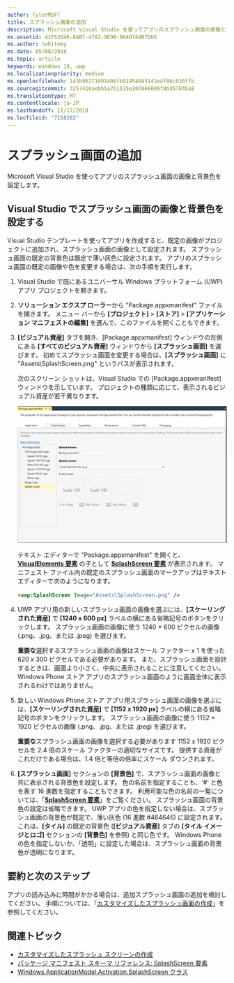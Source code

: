 ```yaml
---
author: TylerMSFT
title: スプラッシュ画面の追加
description: Microsoft Visual Studio を使ってアプリのスプラッシュ画面の画像と背景色を設定します。
ms.assetid: 41F53046-8AB7-4782-9E90-964D744B7D66
ms.author: twhitney
ms.date: 05/08/2018
ms.topic: article
keywords: windows 10, uwp
ms.localizationpriority: medium
ms.openlocfilehash: 143b96171091406fb91954685143e4f86c036ffb
ms.sourcegitcommit: 3257416aebb5a7b1515e107866806f8bd57845a8
ms.translationtype: MT
ms.contentlocale: ja-JP
ms.lasthandoff: 11/17/2018
ms.locfileid: "7158283"
---
```

# <a name="add-a-splash-screen"></a>スプラッシュ画面の追加

Microsoft Visual Studio を使ってアプリのスプラッシュ画面の画像と背景色を設定します。

## <a name="set-the-splash-screen-image-and-background-color-in-visual-studio"></a>Visual Studio でスプラッシュ画面の画像と背景色を設定する

Visual Studio テンプレートを使ってアプリを作成すると、既定の画像がプロジェクトに追加され、スプラッシュ画面の画像として設定されます。 スプラッシュ画面の既定の背景色は既定で薄い灰色に設定されます。 アプリのスプラッシュ画面の既定の画像や色を変更する場合は、次の手順を実行します。

1. Visual Studio で既にあるユニバーサル Windows プラットフォーム (UWP) アプリ プロジェクトを開きます。
2. **ソリューション エクスプ ローラー**から "Package.appxmanifest" ファイルを開きます。 メニュー バーから **[プロジェクト]** &gt; **[ストア]** &gt; **[アプリケーション マニフェストの編集]** を選んで、このファイルを開くこともできます。
3. **[ビジュアル資産]** タブを開き、[Package.appxmanifest] ウィンドウの左側にある **[すべてのビジュアル資産]** ウィンドウから **[スプラッシュ画面]** を選びます。 初めてスプラッシュ画面を変更する場合は、**[スプラッシュ画面]** に "Assets\\SplashScreen.png" というパスが表示されます。

    次のスクリーン ショットは、Visual Studio での [Package.appxmanifest] ウィンドウを示しています。 プロジェクトの種類に応じて、表示されるビジュアル資産が若干異なります。

    ![Visual Studio 2017 で表示される [package.appxmanifest] ウィンドウのスクリーン ショット](images/appmanifest.png)

    テキスト エディターで "Package.appxmanifest" を開くと、[**VisualElements 要素**](https://msdn.microsoft.com/library/windows/apps/br211471) の子として [**SplashScreen 要素**](https://msdn.microsoft.com/library/windows/apps/br211467) が表示されます。 マニフェスト ファイル内の既定のスプラッシュ画面のマークアップはテキスト エディターで次のようになります。

    ```xml
    <uap:SplashScreen Image="Assets\SplashScreen.png" />
    ```

4. UWP アプリ用の新しいスプラッシュ画面の画像を選ぶには、**[スケーリングされた資産]** で **[1240 x 600 px]** ラベルの横にある省略記号のボタンをクリックします。 スプラッシュ画面の画像に使う 1240 × 600 ピクセルの画像 (.png、.jpg、または .jpeg) を選びます。

    **重要な**選択するスプラッシュ画面の画像はスケール ファクター x 1 を使った 620 x 300 ピクセルである必要があります。 また、スプラッシュ画面を設計するときは、画面より小さく、中央に表示されることに注意してください。 Windows Phone ストア アプリのスプラッシュ画面のように画面全体に表示されるわけではありません。

5. 新しい Windows Phone ストア アプリ用スプラッシュ画面の画像を選ぶには、**[スケーリングされた資産]** で **[1152 x 1920 px]** ラベルの横にある省略記号のボタンをクリックします。 スプラッシュ画面の画像に使う 1152 × 1920 ピクセルの画像 (.png、.jpg、または .jpeg) を選びます。

    **重要な**スプラッシュ画面の画像を選択する必要があります 1152 x 1920 ピクセルを 2.4 倍のスケール ファクターの適切なサイズです。 提供する資産がこれだけである場合は、1.4 倍と等倍の倍率にスケール ダウンされます。

6. **[スプラッシュ画面]** セクションの **[背景色]** で、スプラッシュ画面の画像と共に表示される背景色を設定します。 色の名前を指定することも、'\#' と色を表す 16 進数を指定することもできます。 利用可能な色の名前の一覧については、「[**SplashScreen 要素**](https://msdn.microsoft.com/library/windows/apps/br211467)」をご覧ください。 スプラッシュ画面の背景色の設定は省略できます。 UWP アプリの色を指定しない場合は、スプラッシュ画面の背景色が既定で、薄い灰色 (16 進数 \#464646) に設定されます。 これは、**[タイル]** の既定の背景色 (**[ビジュアル資産]** タブの **[タイル イメージとロゴ]** セクションの **[背景色]** を参照) と同じ色です。 Windows Phone の色を指定しないか、「透明」に設定した場合は、スプラッシュ画面の背景色が透明になります。

## <a name="summary-and-next-steps"></a>要約と次のステップ

アプリの読み込みに時間がかかる場合は、追加スプラッシュ画面の追加を検討してください。 手順については、「[カスタマイズしたスプラッシュ画面の作成](create-a-customized-splash-screen.md)」を参照してください。

## <a name="related-topics"></a>関連トピック

* [カスタマイズしたスプラッシュ スクリーンの作成](create-a-customized-splash-screen.md)
* [パッケージ マニフェスト スキーマ リファレンス: SplashScreen 要素](https://msdn.microsoft.com/library/windows/apps/br211467)
* [Windows.ApplicationModel.Activation.SplashScreen クラス](https://msdn.microsoft.com/library/windows/apps/br224763)